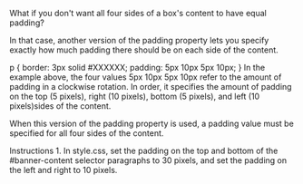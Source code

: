 What if you don't want all four sides of a box's content to have equal padding?

In that case, another version of the padding property lets you specify exactly how much padding there should be on each side of the content.

p {
  border: 3px solid #XXXXXX;
  padding: 5px 10px 5px 10px;
}
In the example above, the four values 5px 10px 5px 10px refer to the amount of padding in a clockwise rotation. In order, it specifies the amount of padding on the top (5 pixels), right (10 pixels), bottom (5 pixels), and left (10 pixels)sides of the content.

When this version of the padding property is used, a padding value must be specified for all four sides of the content.

Instructions
1.
In style.css, set the padding on the top and bottom of the #banner-content selector paragraphs to 30 pixels, and set the padding on the left and right to 10 pixels.
